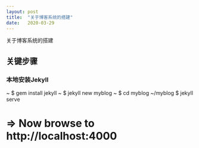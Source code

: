 ```yaml
---
layout: post
title:  "关于博客系统的搭建"
date:   2020-03-29
---
```


关于博客系统的搭建

## 关键步骤

### 本地安装Jekyll

~ $ gem install jekyll
~ $ jekyll new myblog
~ $ cd myblog
~/myblog $ jekyll serve
# => Now browse to http://localhost:4000
